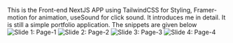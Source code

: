 This is the Front-end NextJS APP using TailwindCSS for Styling, Framer-motion for animation, useSound for click sound. It introduces me in detail. It is still a simple portfolio application.
The snippets are given below
![Slide 1: Page-1](https://github.com/sheikhmahmudulhasanshium/test-shium/Snippets/p-1)
![Slide 2: Page-2](https://github.com/sheikhmahmudulhasanshium/test-shium/Snippets/p-2)
![Slide 3: Page-3](https://github.com/sheikhmahmudulhasanshium/test-shium/Snippets/p-3)
![Slide 4: Page-4](https://github.com/sheikhmahmudulhasanshium/test-shium/Snippets/p-4)
